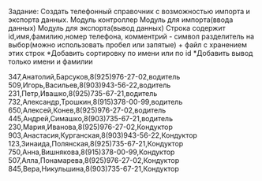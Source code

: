 Задание: Создать телефонный справочник с возможностью импорта и экспорта данных.
Модуль контроллер
Модуль для импорта(ввода данных)
Модуль для экспорта(вывод данных)
Строка содержит id,имя,фамилию,номер телефона, комментрий - символ разделитель на выбор(можно использовать пробел или запятые) + файл с хранением этих строк
*Добавить сортировку по имени или по id
*Добавить вывод только имени и фамилии


347,Анатолий,Барсуков,8(925)976-27-02,водитель
509,Игорь,Васильев,8(903)943-56-22,водитель
231,Петр,Ивашко,8(925)735-67-21,водитель
732,Александр,Трошкин,8(915)378-00-99,водитель
650,Алексей,Конев,8(925)976-27-02,водитель
445,Андрей,Симашко,8(903)735-67-21,водитель
230,Мария,Иванова,8(925)976-27-02,Кондуктор
903,Анастасия,Курганская,8(903)943-56-22,Кондуктор
123,Зинаида,Полянская,8(925)735-67-21,Кондуктор
750,Анна,Вишнякова,8(915)378-00-99,Кондуктор
507,Алла,Понамарева,8(925)976-27-02,Кондуктор
845,Вера,Никульшина,8(903)735-67-21,Кондуктор

